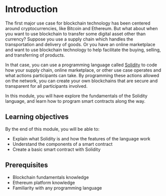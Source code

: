# Introduction

The first major use case for blockchain technology has been centered around cryptocurrencies, like Bitcoin and Ethereum. But what about when you want to use blockchain to transfer some digital asset other than currency? Suppose you use a supply chain which handles the transportation and delivery of goods. Or you have an online marketplace and want to use blockchain technology to help facilitate the buying, selling, and transferring of products.

In that case, you can use a programming language called [Solidity](https://solidity.readthedocs.io/) to code how your supply chain, online marketplace, or other use case operates and what actions participants can take. By programming these actions allowed on the network, you can create your own blockchains that are secure and transparent for all participants involved.

In this module, you will have explore the fundamentals of the Solidity language, and learn how to program smart contracts along the way.

## Learning objectives

By the end of this module, you will be able to:

- Explain what Solidity is and how the features of the language work
- Understand the components of a smart contract
- Create a basic smart contract with Solidity

## Prerequisites

- Blockchain fundamentals knowledge
- Ethereum platform knowledge
- Familiarity with any programming language
